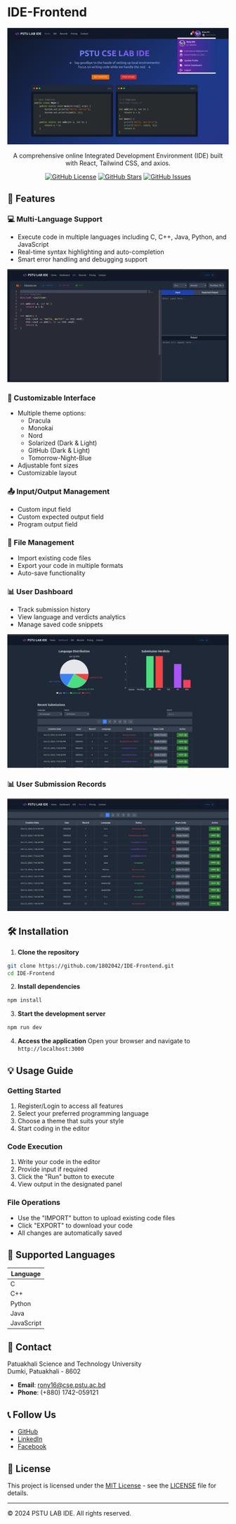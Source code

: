 # IDE-Frontend

<div align="center">
  <img src="https://github.com/1802042/IDE-Frontend/blob/main/public/Home.png" alt="IDE Frontend Home Page" width="800"/>
  
  A comprehensive online Integrated Development Environment (IDE) built with React, Tailwind CSS, and axios.
  
  [![GitHub License](https://img.shields.io/github/license/1802042/IDE-Frontend)](https://github.com/1802042/IDE-Frontend/blob/main/LICENSE)
  [![GitHub Stars](https://img.shields.io/github/stars/1802042/IDE-Frontend)](https://github.com/1802042/IDE-Frontend/stargazers)
  [![GitHub Issues](https://img.shields.io/github/issues/1802042/IDE-Frontend)](https://github.com/1802042/IDE-Frontend/issues)
</div>

## 🚀 Features

### 💻 Multi-Language Support

- Execute code in multiple languages including C, C++, Java, Python, and JavaScript
- Real-time syntax highlighting and auto-completion
- Smart error handling and debugging support

![Code Editor Interface](https://github.com/1802042/IDE-Frontend/blob/main/public/ide.png)

### 🎨 Customizable Interface

- Multiple theme options:
  - Dracula
  - Monokai
  - Nord
  - Solarized (Dark & Light)
  - GitHub (Dark & Light)
  - Tomorrow-Night-Blue
- Adjustable font sizes
- Customizable layout

### 📤 Input/Output Management

- Custom input field
- Custom expected output field
- Program output field

### 📁 File Management

- Import existing code files
- Export your code in multiple formats
- Auto-save functionality

### 📊 User Dashboard

- Track submission history
- View language and verdicts analytics
- Manage saved code snippets

![User Dashboard](https://github.com/1802042/IDE-Frontend/blob/main/public/Dashboard.png)

### 📊 User Submission Records

![User Submission Recors](https://github.com/1802042/IDE-Frontend/blob/main/public/Records.png)

## 🛠️ Installation

1. **Clone the repository**

```bash
git clone https://github.com/1802042/IDE-Frontend.git
cd IDE-Frontend
```

2. **Install dependencies**

```bash
npm install
```

3. **Start the development server**

```bash
npm run dev
```

4. **Access the application**
   Open your browser and navigate to `http://localhost:3000`

## 💡 Usage Guide

### Getting Started

1. Register/Login to access all features
2. Select your preferred programming language
3. Choose a theme that suits your style
4. Start coding in the editor

### Code Execution

1. Write your code in the editor
2. Provide input if required
3. Click the "Run" button to execute
4. View output in the designated panel

### File Operations

- Use the "IMPORT" button to upload existing code files
- Click "EXPORT" to download your code
- All changes are automatically saved

## 🔧 Supported Languages

| Language   
| ---------- 
| C   
| C++        
| Python     
| Java
| JavaScript
    

## 📱 Contact

Patuakhali Science and Technology University  
Dumki, Patuakhali - 8602

- **Email**: rony16@cse.pstu.ac.bd
- **Phone**: (+880) 1742-059121

## 📞 Follow Us

- [GitHub](https://github.com/1802042)
- [LinkedIn](https://www.linkedin.com/in/rm1802042/)
- [Facebook](https://www.facebook.com/knightshade.1802042/)

## 📄 License

This project is licensed under the [MIT License](LICENSE) - see the [LICENSE](https://github.com/1802042/IDE-Frontend/blob/main/LICENSE) file for details.

---

© 2024 PSTU LAB IDE. All rights reserved.
